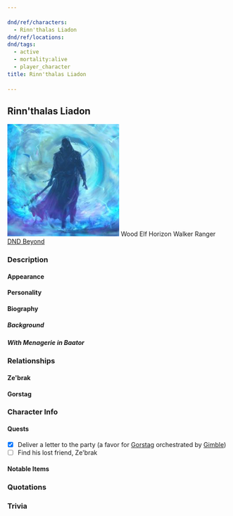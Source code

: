 ```yaml
---

dnd/ref/characters:
  - Rinn'thalas Liadon
dnd/ref/locations:
dnd/tags:
  - active
  - mortality:alive
  - player_character
title: Rinn'thalas Liadon

---
```


## Rinn'thalas Liadon

![Pasted image 20211106142358.png](/images/dnd/pc-rinn.png)
Wood Elf Horizon Walker Ranger
[DND Beyond](https://www.dndbeyond.com/profile/VigilantPotato/characters/60836645)

### Description

#### Appearance

#### Personality

#### Biography

##### Background

##### With Menagerie in Baator

### Relationships

#### Ze'brak

#### Gorstag

### Character Info

#### Quests

- [x] Deliver a letter to the party (a favor for [Gorstag](/dnd/characters/gorstag) orchestrated by [Gimble](/dnd/characters/gimble-the-diviner))
- [ ] Find his lost friend, Ze'brak

#### Notable Items

### Quotations

### Trivia
